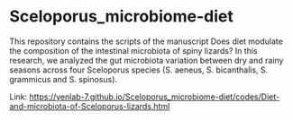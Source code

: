 # Sceloporus_microbiome-diet
This repository contains the scripts of the manuscript Does diet modulate the composition of the intestinal microbiota of spiny lizards? In this research, we analyzed the gut microbiota variation between dry and rainy seasons across four Sceloporus species (S. aeneus, S. bicanthalis, S. grammicus and S. spinosus).

Link: https://yenlab-7.github.io/Sceloporus_microbiome-diet/codes/Diet-and-microbiota-of-Sceloporus-lizards.html

